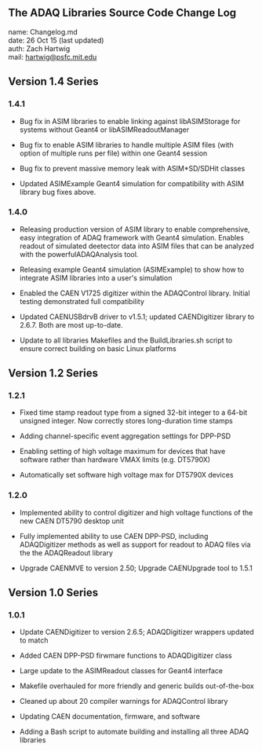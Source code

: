 ## The ADAQ Libraries Source Code Change Log

name: Changelog.md  
date: 26 Oct 15 (last updated)  
auth: Zach Hartwig  
mail: hartwig@psfc.mit.edu

## Version 1.4 Series

### 1.4.1

 - Bug fix in ASIM libraries to enable linking against libASIMStorage
   for systems without Geant4 or libASIMReadoutManager

 - Bug fix to enable ASIM libraries to handle multiple ASIM files
   (with option of multiple runs per file) within one Geant4 session

 - Bug fix to prevent massive memory leak with ASIM*SD/SDHit classes

 - Updated ASIMExample Geant4 simulation for compatibility with ASIM
   library bug fixes above.


### 1.4.0

 - Releasing production version of ASIM library to enable
   comprehensive, easy integration of ADAQ framework with Geant4
   simulation. Enables readout of simulated deetector data into ASIM 
   files that can be analyzed with the powerfulADAQAnalysis tool.

 - Releasing example Geant4 simulation (ASIMExample) to show how to
   integrate ASIM libraries into a user's simulation

 - Enabled the CAEN V1725 digitizer within the ADAQControl
   library. Initial testing demonstrated full compatibility

 - Updated CAENUSBdrvB driver to v1.5.1; updated CAENDigitizer library
   to 2.6.7. Both are most up-to-date.

 - Update to all libraries Makefiles and the BuildLibraries.sh script
   to ensure correct building on basic Linux platforms


## Version 1.2 Series

### 1.2.1  

 - Fixed time stamp readout type from a signed 32-bit integer to a 64-bit
   unsigned integer. Now correctly stores long-duration time stamps

 - Adding channel-specific event aggregation settings for DPP-PSD

 - Enabling setting of high voltage maximum for devices that have
   software rather than hardware VMAX limits (e.g. DT5790X)

 - Automatically set software high voltage max for DT5790X devices
 
### 1.2.0

 - Implemented ability to control digitizer and high voltage functions
   of the new CAEN DT5790 desktop unit

 - Fully implemented ability to use CAEN DPP-PSD, including
   ADAQDigitizer methods as well as support for readout to ADAQ files
   via the the ADAQReadout library

 - Upgrade CAENMVE to version 2.50; Upgrade CAENUpgrade tool to 1.5.1


## Version 1.0 Series

### 1.0.1

 - Update CAENDigitizer to version 2.6.5; ADAQDigitizer wrappers updated to match

 - Added CAEN DPP-PSD firwmare functions to ADAQDigitizer class

 - Large update to the ASIMReadout classes for Geant4 interface

 - Makefile overhauled for more friendly and generic builds out-of-the-box

 - Cleaned up about 20 compiler warnings for ADAQControl library

 - Updating CAEN documentation, firmware, and software

 - Adding a Bash script to automate building and installing all three
   ADAQ libraries
